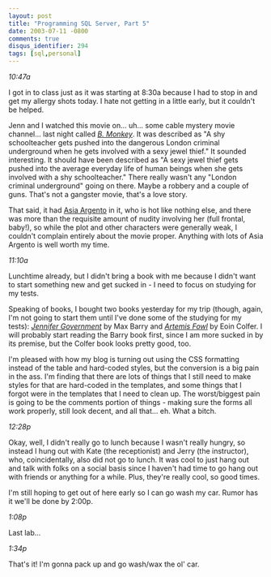 ```yaml
---
layout: post
title: "Programming SQL Server, Part 5"
date: 2003-07-11 -0800
comments: true
disqus_identifier: 294
tags: [sql,personal]
---
```

<!--markdownlint-disable MD036 -->
*10:47a*

 I got in to class just as it was starting at 8:30a because I had to
stop in and get my allergy shots today. I hate not getting in a little
early, but it couldn't be helped.

 Jenn and I watched this movie on... uh... some cable mystery movie
channel... last night called [*B.
Monkey*](http://www.amazon.com/exec/obidos/ASIN/6305744564/mhsvortex).
It was described as "A shy schoolteacher gets pushed into the dangerous
London criminal underground when he gets involved with a sexy jewel
thief." It sounded interesting. It should have been described as "A sexy
jewel thief gets pushed into the average everyday life of human beings
when she gets involved with a shy schoolteacher." There really wasn't
any "London criminal underground" going on there. Maybe a robbery and a
couple of guns. That's not a gangster movie, that's a love story.

 That said, it had [Asia
Argento](http://us.imdb.com/Name?Argento,%20Asia) in it, who is hot like
nothing else, and there was more than the requisite amount of nudity
involving her (full frontal, baby!), so while the plot and other
characters were generally weak, I couldn't complain entirely about the
movie proper. Anything with lots of Asia Argento is well worth my time.

 *11:10a*

 Lunchtime already, but I didn't bring a book with me because I didn't
want to start something new and get sucked in - I need to focus on
studying for my tests.

 Speaking of books, I bought two books yesterday for my trip (though,
again, I'm not going to start them until I've done some of the studying
for my tests): [*Jennifer
Government*](http://www.amazon.com/exec/obidos/ASIN/0385507593/mhsvortex)
by Max Barry and [*Artemis
Fowl*](http://www.amazon.com/exec/obidos/ASIN/0786808012/mhsvortex) by
Eoin Colfer. I will probably start reading the Barry book first, since I
am more sucked in by its premise, but the Colfer book looks pretty good,
too.

 I'm pleased with how my blog is turning out using the CSS formatting
instead of the table and hard-coded styles, but the conversion is a big
pain in the ass. I'm finding that there are lots of things that I still
need to make styles for that are hard-coded in the templates, and some
things that I forgot were in the templates that I need to clean up. The
worst/biggest pain is going to be the comments portion of things -
making sure the forms all work properly, still look decent, and all
that... eh. What a bitch.

 *12:28p*

 Okay, well, I didn't really go to lunch because I wasn't really hungry,
so instead I hung out with Kate (the receptionist) and Jerry (the
instructor), who, coincidentally, also did not go to lunch. It was cool
to just hang out and talk with folks on a social basis since I haven't
had time to go hang out with friends or anything for a while. Plus,
they're really cool, so good times.

 I'm still hoping to get out of here early so I can go wash my car.
Rumor has it we'll be done by 2:00p.

 *1:08p*

 Last lab...

 *1:34p*

 That's it! I'm gonna pack up and go wash/wax the ol' car.
